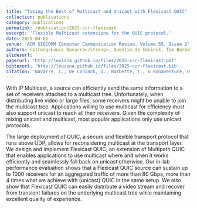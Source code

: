 ```yaml
---
title: "Taking the Best of Multicast and Unicast with Flexicast QUIC"
collection: publications
category: publications
permalink: /publication/2025-ccr-flexicast
excerpt: 'Flexible Multicast extensions for the QUIC protocol.'
date: 2025-04-01
venue: 'ACM SIGCOMM Computer Communication Review, Volume 55, Issue 2'
authors: <strong>Louis Navarre</strong>, Quentin de Coninck, Tom Barbette, Olivier Bonaventure
slidesurl:
paperurl: 'http://louisna.github.io/files/2025-ccr-flexicast.pdf'
bibtexurl: 'http://louisna.github.io/files/2025-ccr-flexicast.bib'
citation: 'Navarre, L., De Coninck, Q., Barbette, T., & Bonaventure, O. (2025). Taking the Best of Multicast and Unicast with Flexicast QUIC. ACM SIGCOMM Computer Communication Review, 55(2), 2-12.'
---
```

With IP Multicast, a source can efficiently send the same information to a set of
receivers attached to a multicast tree. Unfortunately, when distributing live video or large files, some receivers
might be unable to join the multicast tree. Applications willing to use multicast for efficiency must also support
unicast to reach all their receivers. Given the complexity of mixing unicast and multicast, most popular
applications only use unicast protocols.

The large deployment of QUIC, a secure and flexible transport protocol that runs above UDP, allows for
reconsidering multicast at the transport layer. We design and implement Flexicast QUIC, an extension of Multipath
QUIC that enables applications to use multicast where and when it works efficiently and seamlessly fall back on
unicast otherwise. Our in-lab performance evaluation shows that a Flexicast QUIC source can sustain up to 1000
receivers for an aggregated traffic of more than 80 Gbps, more than 4 times what we achieve with (unicast) QUIC in
the same setup. We also show that Flexicast QUIC can easily distribute a video stream and recover from transient
failures on the underlying multicast tree while maintaining excellent quality of experience.